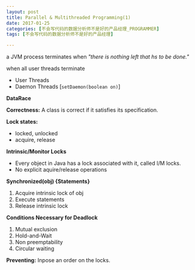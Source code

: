 ```yaml
---
layout: post
title: Parallel & Multithreaded Programming(1)
date: 2017-01-25
categories: [不会写代码的数据分析师不是好的产品经理_PROGRAMMER]
tags: [不会写代码的数据分析师不是好的产品经理]

---
```


a JVM process terminates when _"there is nothing left that hs to be done."_

when all user threads terminate

* User Threads
* Daemon Threads [```setDaemon(boolean on)```]

__DataRace__

__Correctness:__ A class is correct if it satisfies its specification.

__Lock states:__

* locked, unlocked
* acquire, release

__Intrinsic/Monitor Locks__

* Every object in Java has a lock associated with it, called I/M locks.
* No explicit aquire/release operations

__Synchronized(obj) {Statements}__

1. Acquire intrinsic lock of obj
2. Execute statements
3. Release intrinsic lock

__Conditions Necessary for Deadlock__

1. Mutual exclusion
2. Hold-and-Wait
3. Non preemptability
4. Circular waiting

__Preventing:__ Inpose an order on the locks.